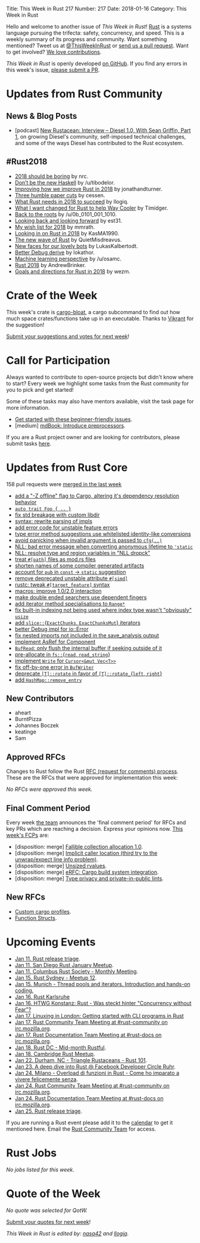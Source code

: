 Title: This Week in Rust 217
Number: 217
Date: 2018-01-16
Category: This Week in Rust

Hello and welcome to another issue of *This Week in Rust*!
[Rust](http://rust-lang.org) is a systems language pursuing the trifecta: safety, concurrency, and speed.
This is a weekly summary of its progress and community.
Want something mentioned? Tweet us at [@ThisWeekInRust](https://twitter.com/ThisWeekInRust) or [send us a pull request](https://github.com/cmr/this-week-in-rust).
Want to get involved? [We love contributions](https://github.com/rust-lang/rust/blob/master/CONTRIBUTING.md).

*This Week in Rust* is openly developed [on GitHub](https://github.com/cmr/this-week-in-rust).
If you find any errors in this week's issue, [please submit a PR](https://github.com/cmr/this-week-in-rust/pulls).

# Updates from Rust Community

## News & Blog Posts

- [podcast] [New Rustacean: Interview – Diesel 1.0, With Sean Griffin, Part 1](https://www.patreon.com/newrustacean), on growing Diesel's community, self-imposed technical challenges, and some of the ways Diesel has contributed to the Rust ecosystem.

## #Rust2018

* [2018 should be boring](https://www.ncameron.org/blog/rust-2018/) by nrc.
* [Don’t be the new Haskell](https://medium.com/@tibotz/rust-2018-dont-be-the-new-haskell-a383dbd74481) by /u/tibodelor.
* [Improving how we improve Rust in 2018](http://www.jonathanturner.org/2018/01/rust2018-and-data.html) by jonathandturner.
* [Three humble paper cuts](https://gist.github.com/cessen/394829673855e56157f63b4447f91e67) by cessen.
* [What Rust needs in 2018 to succeed](https://llogiq.github.io/2018/01/09/rust.html) by llogiq.
* [What I want changed for Rust to help Way Cooler](http://way-cooler.org/blog/2018/01/09/way-cooler-turns-two.html) by Timidger.
* [Back to the roots](https://www.reddit.com/r/rust/comments/7p6n90/rust2018_back_to_the_roots/) by /u/0b_0101_001_1010.
* [Looking back and looking forward](https://gist.github.com/est31/c063704716b6880fd74ce2ba11b11298) by est31.
* [My wish list for 2018](http://www.mmrath.com/post/rust-my-wish-list-for-2018/) by mmrath.
* [Looking in on Rust in 2018](https://kasma1990.gitlab.io/2018/01/07/looking-in-on-rust-in-2018/) by KasMA1990.
* [The new wave of Rust](https://quietmisdreavus.net/code/2018/01/07/the-new-wave-of-rust/) by QuietMisdreavus.
* [New faces for our lovely bots](https://lukaskalbertodt.github.io/2018/01/07/new-faces-for-bots-rust2018.html) by LukasKalbertodt.
* [Better Debug derive](https://www.reddit.com/r/rust/comments/7p4imw/rust2018_wishpost_better_debug_derive/) by lokathor.
* [Machine learning perspective](https://www.reddit.com/r/rust/comments/7p6rpw/rust_2018_machine_learning_perspective/) by /u/osamc.
* [Rust 2018](http://www.suspectsemantics.com/blog/2018/01/07/rust-2018/) by AndrewBrinker.
* [Goals and directions for Rust in 2018](http://www.wezm.net/technical/2018/01/goals-directions-rust-2018/) by wezm.

# Crate of the Week

This week's crate is [cargo-bloat](https://github.com/RazrFalcon/cargo-bloat), a cargo subcommand to find out how much space crates/functions take up in an executable. Thanks to [Vikrant](https://users.rust-lang.org/u/nasa42) for the suggestion!

[Submit your suggestions and votes for next week][submit_crate]!

[submit_crate]: https://users.rust-lang.org/t/crate-of-the-week/2704

# Call for Participation

Always wanted to contribute to open-source projects but didn't know where to start?
Every week we highlight some tasks from the Rust community for you to pick and get started!

Some of these tasks may also have mentors available, visit the task page for more information.

* [Get started with these beginner-friendly issues](https://www.rustaceans.org/findwork/starters).
* [medium] [mdBook: Introduce preprocessors](https://github.com/rust-lang-nursery/mdBook/issues/530).

If you are a Rust project owner and are looking for contributors, please submit tasks [here][guidelines].

[guidelines]: https://users.rust-lang.org/t/twir-call-for-participation/4821

# Updates from Rust Core

158 pull requests were [merged in the last week][merged]

[merged]: https://github.com/search?q=is%3Apr+org%3Arust-lang+is%3Amerged+merged%3A2017-01-08..2018-01-15

* [add a "-Z offline" flag to Cargo, altering it's dependency resolution behavior](https://github.com/rust-lang/cargo/pull/4770)
* [`auto trait Foo { .. }`](https://github.com/rust-lang/rust/pull/47416)
* [fix std breakage with custom libdir](https://github.com/rust-lang/rust/pull/46592)
* [syntax: rewrite parsing of impls](https://github.com/rust-lang/rust/pull/46455)
* [add error code for unstable feature errors](https://github.com/rust-lang/rust/pull/47413)
* [type error method suggestions use whitelisted identity-like conversions](https://github.com/rust-lang/rust/pull/46461)
* [avoid panicking when invalid argument is passed to `cfg(..)`](https://github.com/rust-lang/rust/pull/47372)
* [NLL: bad error message when converting anonymous lifetime to `'static`](https://github.com/rust-lang/rust/pull/47329)
* [NLL: resolve type and region variables in "NLL dropck"](https://github.com/rust-lang/rust/pull/47322)
* [treat `#[path]` files as mod.rs files](https://github.com/rust-lang/rust/pull/47298)
* [shorten names of some compiler generated artifacts](https://github.com/rust-lang/rust/pull/47269)
* [account for `pub` in `const` → `static` suggestion](https://github.com/rust-lang/rust/pull/47262)
* [remove deprecated unstable attribute `#[simd]`](https://github.com/rust-lang/rust/pull/47251)
* [rustc: tweak `#[target_feature]` syntax](https://github.com/rust-lang/rust/pull/47223)
* [macros: improve 1.0/2.0 interaction](https://github.com/rust-lang/rust/pull/46551)
* [make double ended searchers use dependent fingers](https://github.com/rust-lang/rust/pull/47208)
* [add iterator method specialisations to `Range*`](https://github.com/rust-lang/rust/pull/47180)
* [fix built-in indexing not being used where index type wasn't "obviously" `usize`](https://github.com/rust-lang/rust/pull/47167)
* [add `slice::`{`ExactChunks`, `ExactChunksMut`} iterators](https://github.com/rust-lang/rust/pull/47126)
* [better Debug impl for io::Error](https://github.com/rust-lang/rust/pull/47120)
* [fix nested imports not included in the save_analysis output](https://github.com/rust-lang/rust/pull/47081)
* [implement AsRef<Path> for Component](https://github.com/rust-lang/rust/pull/46985)
* [`BufRead`: only flush the internal buffer if seeking outside of it](https://github.com/rust-lang/rust/pull/46832)
* [pre-allocate in `fs::`{`read`, `read_string`}](https://github.com/rust-lang/rust/pull/47324)
* [implement `Write` for `Cursor<&mut Vec<T>>`](https://github.com/rust-lang/rust/pull/46830)
* [fix off-by-one error in `BufWriter`](https://github.com/rust-lang/rust/pull/47330)
* [deprecate `[T]::rotate` in favor of `[T]::rotate_`{`left`, `right`}](https://github.com/rust-lang/rust/pull/46777)
* [add `HashMap::remove_entry`](https://github.com/rust-lang/rust/pull/47259)

## New Contributors

* aheart
* BurntPizza
* Johannes Boczek
* keatinge
* Sam

## Approved RFCs

Changes to Rust follow the Rust [RFC (request for comments)
process](https://github.com/rust-lang/rfcs#rust-rfcs). These
are the RFCs that were approved for implementation this week:

*No RFCs were approved this week.*

## Final Comment Period

Every week [the team](https://www.rust-lang.org/team.html) announces the
'final comment period' for RFCs and key PRs which are reaching a
decision. Express your opinions now. [This week's FCPs][fcp] are:

[fcp]: https://github.com/rust-lang/rfcs/labels/final-comment-period

* [disposition: merge] [Fallible collection allocation 1.0](https://github.com/rust-lang/rfcs/pull/2116).
* [disposition: merge] [Implicit caller location (third try to the unwrap/expect line info problem)](https://github.com/rust-lang/rfcs/pull/2091).
* [disposition: merge] [Unsized rvalues](https://github.com/rust-lang/rfcs/pull/1909).
* [disposition: merge] [eRFC: Cargo build system integration](https://github.com/rust-lang/rfcs/pull/2136).
* [disposition: merge] [Type privacy and private-in-public lints](https://github.com/rust-lang/rfcs/pull/2145).

## New RFCs

* [Custom cargo profiles](https://github.com/rust-lang/rfcs/pull/2282).
* [Function Structs](https://github.com/rust-lang/rfcs/pull/2276).

# Upcoming Events

* [Jan 11. Rust release triage](https://internals.rust-lang.org/t/release-cycle-triage-proposal/3544).
* [Jan 11. San Diego Rust January Meetup](https://www.meetup.com/San-Diego-Rust/events/246221114/).
* [Jan 11. Columbus Rust Society - Monthly Meeting](https://www.meetup.com/columbus-rs/events/czcwhlyxcbpb/).
* [Jan 15. Rust Sydney - Meetup 12](https://www.meetup.com/Rust-Sydney/events/245798720/).
* [Jan 15. Munich - Thread pools and iterators. Introduction and hands-on coding.](https://www.meetup.com/de-DE/rust-munich/events/245850409/)
* [Jan 16. Rust Karlsruhe](https://www.meetup.com/Rust-Hack-Learn-Karlsruhe/events/246063436/)
* [Jan 16. HTWG Konstanz: Rust - Was steckt hinter "Concurrency without Fear"?](https://www.htwg-konstanz.de/fileadmin/pub/fk_in/Aktuelles/Veranstaltungen/Rust_Concurrency-without-fear_Web.pdf)
* [Jan 17. Linuxing in London: Getting started with CLI programs in Rust](https://www.meetup.com/Linuxing-In-London/events/246605527/)
* [Jan 17. Rust Community Team Meeting at #rust-community on irc.mozilla.org](https://chat.mibbit.com/?server=irc.mozilla.org&channel=%23rust-community).
* [Jan 17. Rust Documentation Team Meeting at #rust-docs on irc.mozilla.org](https://chat.mibbit.com/?server=irc.mozilla.org&channel=%23rust-docs).
* [Jan 18. Rust DC - Mid-month Rustful](https://www.meetup.com/RustDC/events/245934654/).
* [Jan 18. Cambridge Rust Meetup](https://www.meetup.com/Cambridge-Rust-Meetup/events/mgtcwnyxcbxb/).
* [Jan 22. Durham, NC - Triangle Rustaceans - Rust 101](https://www.meetup.com/triangle-rustaceans/events/kkjnpnyxcbdc/).
* [Jan 23. A deep dive into Rust @ Facebook Developer Circle Ruhr](https://www.meetup.com/Facebook-Developer-Circle-Ruhr/events/246462601/).
* [Jan 24. Milano - Overload di funzioni in Rust - Come ho imparato a vivere felicemente senza](https://www.meetup.com/rust-language-milano/events/246439486/).
* [Jan 24. Rust Community Team Meeting at #rust-community on irc.mozilla.org](https://chat.mibbit.com/?server=irc.mozilla.org&channel=%23rust-community).
* [Jan 24. Rust Documentation Team Meeting at #rust-docs on irc.mozilla.org](https://chat.mibbit.com/?server=irc.mozilla.org&channel=%23rust-docs).
* [Jan 25. Rust release triage](https://internals.rust-lang.org/t/release-cycle-triage-proposal/3544).

If you are running a Rust event please add it to the [calendar] to get
it mentioned here. Email the [Rust Community Team][community] for access.

[calendar]: https://www.google.com/calendar/embed?src=apd9vmbc22egenmtu5l6c5jbfc%40group.calendar.google.com
[community]: mailto:community-team@rust-lang.org

# Rust Jobs

*No jobs listed for this week.*

# Quote of the Week

*No quote was selected for QotW.*

[Submit your quotes for next week][submit]!

[submit]: http://users.rust-lang.org/t/twir-quote-of-the-week/328

*This Week in Rust is edited by: [nasa42](https://github.com/nasa42) and [llogiq](https://github.com/llogiq).*
